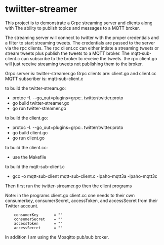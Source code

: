 # twiitter-streamer

This project is to demonstrate a Grpc streaming server and clients along with
The ability to publish topics and messages to a MQTT broker.

The streaming server will connect to twitter with the proper credentials
and a filter to start streaming tweets.
The credentials are passed to the server via the rpc clients.
The rpc client.cc can either intiate a streaming tweets or
stream tweets plus publish the tweets to a MQTT broker.
The mqtt-sub-client.c can subscribe to the broker to receive
the tweets. the rpc client.go will just receive streaming tweets not publishing them to the broker.

Grpc server is: twitter-streamer.go
Grpc clients are: client.go and client.cc
MQTT subscriber is: mqtt-sub-client.c

to build the twitter-stream.go:
   - protoc -I. --go_out=plugins=grpc:.  twitter/twitter.proto
   - go build twitter-streamer.go
   - go run twitter-streamer.go
   
to build the client.go:
   - protoc -I. --go_out=plugins=grpc:.  twitter/twitter.proto
   - go build client.go
   - go run client.go
   
to build the client.cc:
   - use the Makefile
   
to build the mqtt-sub-client.c
   -  gcc -o mqtt-sub-client    mqtt-sub-client.c -lpaho-mqtt3a -lpaho-mqtt3c
   
Then first run the twitter-streamer.go then the client programs

Note:
   in the programs client.go client.cc one needs to their own
   consumerkey, consumerSecret, accessToken, and accessSecret from their Twitter account.
   
        consumerKey       = ""
        consumerSecret    = ""
        accessToken       = ""
        accessSecret      = ""

In addition I am using the Mosqitto pub/sub broker.
   
   
